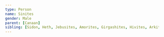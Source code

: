 ```yaml
---
type: Person
name: Sinites
gender: Male
parent: [Canaan]
sibling: [Sidon, Heth, Jebusites, Amorites, Girgashites, Hivites, Arkites, Arvadites, Zemarites, Hamathites]
---
```

